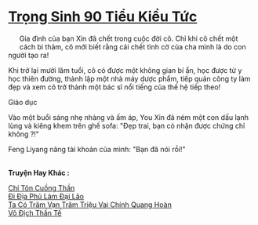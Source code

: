 <a href="https://truyentiki.com/trong-sinh-90-tieu-kieu-tuc.33458/" title="Trọng Sinh 90 Tiểu Kiều Tức"><h1>Trọng Sinh 90 Tiểu Kiều Tức</h1></a><div style="display:table"><img align="right" style="float: left; padding: 10px;" src="https://truyentiki.com/images/story/200x260/33458.jpg" alt="">Gia đình của bạn Xin đã chết trong cuộc đời cô. Chỉ khi cô chết một cách bi thảm, cô mới biết rằng cái chết tình cờ của cha mình là do con người tạo ra! <p></p> Khi trở lại mười lăm tuổi, cô có được một không gian bí ẩn, học được từ y học thiên đường, thành lập một nhà máy dược phẩm, tiếp quản công ty làm đẹp và xem cô trở thành một bác sĩ nổi tiếng của thế hệ tiếp theo! <p></p> Giáo dục <p></p> Vào một buổi sáng nhẹ nhàng và ấm áp, You Xin đã ném một con dấu lạnh lùng và kiêng khem trên ghế sofa: "Đẹp trai, bạn có nhận được chứng chỉ không ?!" <p></p> Feng Liyang nâng tài khoản của mình: "Bạn đã nói rồi!"</div><p><br><b>Truyện Hay Khác :</b></p><a href="https://truyentiki.com/chi-ton-cuong-than.33457/" alt="Chí Tôn Cuồng Thần">Chí Tôn Cuồng Thần</a><br/><a href="https://github.com/nownovels/top500/tree/master/truyenhay/33828/" alt="Đi Địa Phủ Làm Đại Lão">Đi Địa Phủ Làm Đại Lão</a><br/><a href="https://github.com/nownovels/top500/tree/master/truyenhay/33742/" alt="Ta Có Trăm Vạn Trăm Triệu Vai Chính Quang Hoàn">Ta Có Trăm Vạn Trăm Triệu Vai Chính Quang Hoàn</a><br/><a href="https://github.com/nownovels/top500/tree/master/truyenhay/33845/" alt="Vô Địch Thần Tế">Vô Địch Thần Tế</a><br/>